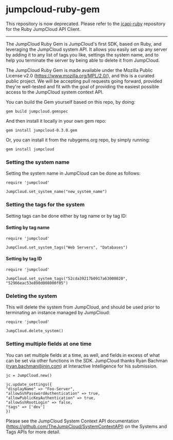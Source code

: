 jumpcloud-ruby-gem
==================

This repository is now deprecated. Please refer to the [jcapi-ruby](https://github.com/TheJumpCloud/jcapi-ruby) repository for the Ruby JumpCloud API Client.

---

The JumpCloud Ruby Gem is JumpCloud's first SDK, based on Ruby, and leveraging the JumpCloud system API. It allows you easily set up any server by adding it to any list of tags you like, settings the system name, and to help you terminate the server by being able to delete it from JumpCloud.

The JumpCloud Ruby Gem is made available under the Mozilla Public License v2.0 (https://www.mozilla.org/MPL/2.0/), and this is
a curated public project. We will be accepting pull requests going forward, provided they're well-tested and fit with the goal
of providing the easiest possible access to the JumpCloud system context API.

You can build the Gem yourself based on this repo, by doing:

```
gem build jumpcloud.gemspec
```

And then install it locally in your own gem repo:

```
gem install jumpcloud-0.3.0.gem
```

Or, you can install it from the rubygems.org repo, by simply running:

```
gem install jumpcloud
```

### Setting the system name

Setting the system name in JumpCloud can be done as follows:

```
require 'jumpcloud'

JumpCloud.set_system_name("new_system_name")
```

### Setting the tags for the system

Setting tags can be done either by tag name or by tag ID:

#### Setting by tag name

```
require 'jumpcloud'

JumpCloud.set_system_tags("Web Servers", "Databases")
```

#### Setting by tag ID

```
require 'jumpcloud'

JumpCloud.set_system_tags("52cda39217b0917a63000020", "52966eac53e890d008000f05")
```

### Deleting the system

This will delete the system from JumpCloud, and should be used prior to terminating an instance managed by JumpCloud:


```
require 'jumpcloud'

JumpCloud.delete_system()
```

### Setting multiple fields at one time

You can set multiple fields at a time, as well, and fields in excess of what can be set via other functions in the SDK. JumpCloud thanks Ryan Bachman (ryan.bachman@inin.com) at Interactive Intelligence for his submission.

```
jc = JumpCloud.new()

jc.update_settings({
"displayName" => "Foo-Server",
"allowSshPasswordAuthentication" => true,
"allowPublicKeyAuthentication" => true,
"allowSshRootLogin" => false,
"tags" => ['dev']
})
```

Please see the JumpCloud System Context API documentation (https://github.com/TheJumpCloud/SystemContextAPI) on the Systems and Tags APIs for more detail.
